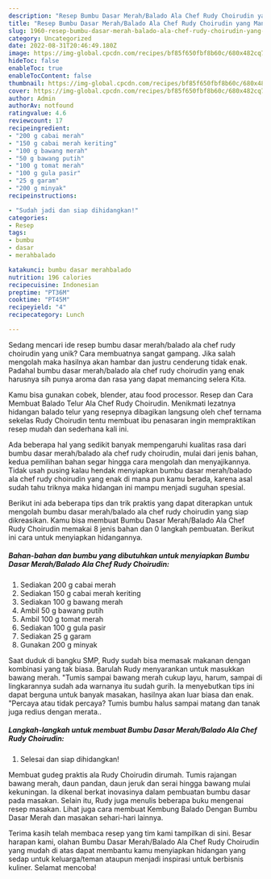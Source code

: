 ```yaml
---
description: "Resep Bumbu Dasar Merah/Balado Ala Chef Rudy Choirudin yang Mantap"
title: "Resep Bumbu Dasar Merah/Balado Ala Chef Rudy Choirudin yang Mantap"
slug: 1960-resep-bumbu-dasar-merah-balado-ala-chef-rudy-choirudin-yang-mantap
category: Uncategorized
date: 2022-08-31T20:46:49.180Z
image: https://img-global.cpcdn.com/recipes/bf85f650fbf8b60c/680x482cq70/bumbu-dasar-merahbalado-ala-chef-rudy-choirudin-foto-resep-utama.jpg
hideToc: false
enableToc: true
enableTocContent: false
thumbnail: https://img-global.cpcdn.com/recipes/bf85f650fbf8b60c/680x482cq70/bumbu-dasar-merahbalado-ala-chef-rudy-choirudin-foto-resep-utama.jpg
cover: https://img-global.cpcdn.com/recipes/bf85f650fbf8b60c/680x482cq70/bumbu-dasar-merahbalado-ala-chef-rudy-choirudin-foto-resep-utama.jpg
author: Admin
authorAv: notfound
ratingvalue: 4.6
reviewcount: 17
recipeingredient:
- "200 g cabai merah"
- "150 g cabai merah keriting"
- "100 g bawang merah"
- "50 g bawang putih"
- "100 g tomat merah"
- "100 g gula pasir"
- "25 g garam"
- "200 g minyak"
recipeinstructions:

- "Sudah jadi dan siap dihidangkan!"
categories:
- Resep
tags:
- bumbu
- dasar
- merahbalado

katakunci: bumbu dasar merahbalado 
nutrition: 196 calories
recipecuisine: Indonesian
preptime: "PT36M"
cooktime: "PT45M"
recipeyield: "4"
recipecategory: Lunch

---
```





Sedang mencari ide resep bumbu dasar merah/balado ala chef rudy choirudin yang unik? Cara membuatnya sangat gampang. Jika salah mengolah maka hasilnya akan hambar dan justru cenderung tidak enak. Padahal bumbu dasar merah/balado ala chef rudy choirudin yang enak harusnya sih punya aroma dan rasa yang dapat memancing selera Kita.





Kamu bisa gunakan cobek, blender, atau food processor. Resep dan Cara Membuat Balado Telur Ala Chef Rudy Choirudin. Menikmati lezatnya hidangan balado telur yang resepnya dibagikan langsung oleh chef ternama sekelas Rudy Choirudin tentu membuat ibu penasaran ingin mempraktikan resep mudah dan sederhana kali ini.

Ada beberapa hal yang sedikit banyak mempengaruhi kualitas rasa dari bumbu dasar merah/balado ala chef rudy choirudin, mulai dari jenis bahan, kedua pemilihan bahan segar hingga cara mengolah dan menyajikannya. Tidak usah pusing kalau hendak menyiapkan bumbu dasar merah/balado ala chef rudy choirudin yang enak di mana pun kamu berada, karena asal sudah tahu triknya maka hidangan ini mampu menjadi suguhan spesial.






Berikut ini ada beberapa tips dan trik praktis yang dapat diterapkan untuk mengolah bumbu dasar merah/balado ala chef rudy choirudin yang siap dikreasikan. Kamu bisa membuat Bumbu Dasar Merah/Balado Ala Chef Rudy Choirudin memakai 8 jenis bahan dan 0 langkah pembuatan. Berikut ini cara untuk menyiapkan hidangannya.

<!--inarticleads1-->

##### Bahan-bahan dan bumbu yang dibutuhkan untuk menyiapkan Bumbu Dasar Merah/Balado Ala Chef Rudy Choirudin:

1. Sediakan 200 g cabai merah
1. Sediakan 150 g cabai merah keriting
1. Sediakan 100 g bawang merah
1. Ambil 50 g bawang putih
1. Ambil 100 g tomat merah
1. Sediakan 100 g gula pasir
1. Sediakan 25 g garam
1. Gunakan 200 g minyak


Saat duduk di bangku SMP, Rudy sudah bisa memasak makanan dengan kombinasi yang tak biasa. Barulah Rudy menyarankan untuk masukkan bawang merah. &#34;Tumis sampai bawang merah cukup layu, harum, sampai di lingkarannya sudah ada warnanya itu sudah gurih. Ia menyebutkan tips ini dapat berguna untuk banyak masakan, hasilnya akan luar biasa dan enak. &#34;Percaya atau tidak percaya? Tumis bumbu halus sampai matang dan tanak juga redius dengan merata.. 

<!--inarticleads2-->

##### Langkah-langkah untuk membuat Bumbu Dasar Merah/Balado Ala Chef Rudy Choirudin:


1. Selesai dan siap dihidangkan!

Membuat gudeg praktis ala Rudy Choirudin dirumah. Tumis rajangan bawang merah, daun pandan, daun jeruk dan serai hingga bawang mulai kekuningan. Ia dikenal berkat inovasinya dalam pembuatan bumbu dasar pada masakan. Selain itu, Rudy juga menulis beberapa buku mengenai resep masakan. Lihat juga cara membuat Kembung Balado Dengan Bumbu Dasar Merah dan masakan sehari-hari lainnya. 

Terima kasih telah membaca resep yang tim kami tampilkan di sini. Besar harapan kami, olahan Bumbu Dasar Merah/Balado Ala Chef Rudy Choirudin yang mudah di atas dapat membantu kamu menyiapkan hidangan yang sedap untuk keluarga/teman ataupun menjadi inspirasi untuk berbisnis kuliner. Selamat mencoba!
